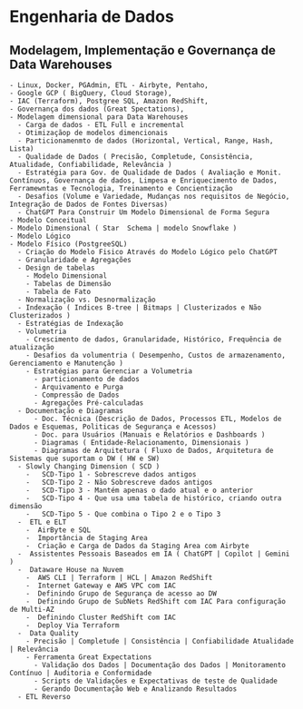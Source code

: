 <b><H1>Engenharia de Dados</H1></b>

<b><H2>Modelagem, Implementação e Governança de Data Warehouses </H2></b>
  
    - Linux, Docker, PGAdmin, ETL - Airbyte, Pentaho,
    - Google GCP ( BigQuery, Cloud Storage),
    - IAC (Terraform), Postgree SQL, Amazon RedShift,
    - Governança dos dados (Great Spectations),
    - Modelagem dimensional para Data Warehouses
      - Carga de dados - ETL Full e incremental
      - Otimizaçãop de modelos dimencionais
      - Particionamenmto de dados (Horizontal, Vertical, Range, Hash, Lista)
      - Qualidade de Dados ( Precisão, Completude, Consistência, Atualidade, Confiabilidade, Relevância )
      - Estratégia para Gov. de Qualidade de Dados ( Avaliação e Monit. Contínuos, Governança de dados, Limpesa e Enriquecimento de Dados, Ferramewntas e Tecnologia, Treinamento e Concientização
      - Desafios (Volume e Variedade, Mudanças nos requisitos de Negócio, Integração de Dados de Fontes Diversas)
      - ChatGPT Para Construir Um Modelo Dimensional de Forma Segura
    - Modelo Conceitual
    - Modelo Dimensional ( Star  Schema | modelo Snowflake )
    - Modelo Lógico
    - Modelo Físico (PostgreeSQL)
      - Criação do Modelo Fisico Através do Modelo Lógico pelo ChatGPT
      - Granularidade e Agregações
      - Design de tabelas
        - Modelo Dimensional
        - Tabelas de Dimensão
        - Tabela de Fato
      - Normalização vs. Desnormalização
      - Indexação ( Indices B-tree | Bitmaps | Clusterizados e Não Clusterizados )
      - Estratégias de Indexação
      - Volumetria
        - Crescimento de dados, Granularidade, Histórico, Frequência de atualização
        - Desafios da volumentria ( Desempenho, Custos de armazenamento, Gerenciamento e Manutenção )
        - Estratégias para Gerenciar a Volumetria
          - particionamento de dados
          - Arquivamento e Purga
          - Compressão de Dados
          - Agregações Pré-calculadas
      - Documentação e Diagramas
          - Doc. Técnica (Descrição de Dados, Processos ETL, Modelos de Dados e Esquemas, Politicas de Segurança e Acessos)
          - Doc. para Usuários (Manuais e Relatórios e Dashboards )
          - Diagramas ( Entidade-Relacionamento, Dimensionais )
          - Diagramas de Arquitetura ( Fluxo de Dados, Arquitetura de Sistemas que suportam o DW ( HW e SW)
      - Slowly Changing Dimension ( SCD )
        -   SCD-Tipo 1 - Sobrescreve dados antigos
        -   SCD-Tipo 2 - Não Sobrescreve dados antigos
        -   SCD-Tipo 3 - Mantém apenas o dado atual e o anterior
        -   SCD-Tipo 4 - Que usa uma tabela de histórico, criando outra dimensão
        -   SCD-Tipo 5 - Que combina o Tipo 2 e o Tipo 3
      -  ETL e ELT
        -  AirByte e SQL
        -  Importância de Staging Area
        -  Criação e Carga de Dados da Staging Area com Airbyte
      -  Assistentes Pessoais Baseados em IA ( ChatGPT | Copilot | Gemini )
      -  Dataware House na Nuvem
        -  AWS CLI | Terraform | HCL | Amazon RedShift
        -  Internet Gateway e AWS VPC com IAC
        -  Definindo Grupo de Segurança de acesso ao DW
        -  Definindo Grupo de SubNets RedShift com IAC Para configuração de Multi-AZ  
        -  Definindo Cluster RedShift com IAC
        -  Deploy Via Terraform
      -  Data Quality
        - Precisão | Completude | Consistência | Confiabilidade Atualidade | Relevância
        - Ferramenta Great Expectations
          - Validação dos Dados | Documentação dos Dados | Monitoramento Contínuo | Auditoria e Conformidade
          - Scripts de Validações e Expectativas de teste de Qualidade
          - Gerando Documentação Web e Analizando Resultados
      - ETL Reverso
  
  
  
